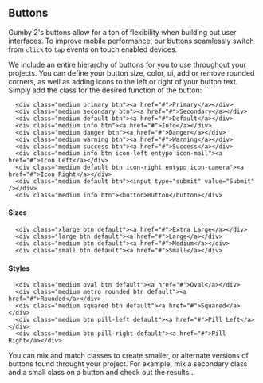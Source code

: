 ## Buttons
Gumby 2's buttons allow for a ton of flexibility when building out user interfaces. To improve mobile performance, our buttons seamlessly switch from `click` to `tap` events on touch enabled devices.

We include an entire hierarchy of buttons for you to use throughout your projects. You can define your button size, color, ui, add or remove rounded corners, as well as adding icons to the left or right of your button text. Simply add the class for the desired function of the button:

```
  <div class="medium primary btn"><a href="#">Primary</a></div>
  <div class="medium secondary btn"><a href="#">Secondary</a></div>
  <div class="medium default btn"><a href="#">Default</a></div>
  <div class="medium info btn"><a href="#">Info</a></div>
  <div class="medium danger btn"><a href="#">Danger</a></div>
  <div class="medium warning btn"><a href="#">Warning</a></div>
  <div class="medium success btn"><a href="#">Success</a></div>
  <div class="medium info btn icon-left entypo icon-mail"><a href="#">Icon Left</a></div>
  <div class="medium default btn icon-right entypo icon-camera"><a href="#">Icon Right</a></div>
  <div class="medium default btn"><input type="submit" value="Submit" /></div>
  <div class="medium info btn"><button>Button</button></div>
```

#### Sizes
```
  <div class="xlarge btn default"><a href="#">Extra Large</a></div>
  <div class="large btn default"><a href="#">Large</a></div>
  <div class="medium btn default"><a href="#">Medium</a></div>
  <div class="small btn default"><a href="#">Small</a></div>
```

#### Styles
```
  <div class="medium oval btn default"><a href="#">Oval</a></div>
  <div class="medium metro rounded btn default"><a href="#">Rounded</a></div>
  <div class="medium squared btn default"><a href="#">Squared</a></div>
  <div class="medium btn pill-left default"><a href="#">Pill Left</a></div>
  <div class="medium btn pill-right default"><a href="#">Pill Right</a></div>
```

You can mix and match classes to create smaller, or alternate versions of buttons found throught your project. For example, mix a secondary class and a small class on a button and check out the results...